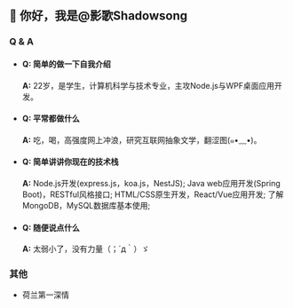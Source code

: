 ## 👋 你好，我是@影歌Shadowsong

### Q & A
- #### Q: 简单的做一下自我介绍
  **A:** 22岁，是学生，计算机科学与技术专业，主攻Node.js与WPF桌面应用开发。

- #### Q: 平常都做什么
  **A:** 吃，喝，高强度网上冲浪，研究互联网抽象文学，翻涩图(๑•﹏•)。

- #### Q: 简单讲讲你现在的技术栈
  **A:** Node.js开发(express.js，koa.js，NestJS); Java web应用开发(Spring Boot)，RESTful风格接口; HTML/CSS原生开发，React/Vue应用开发; 了解MongoDB，MySQL数据库基本使用;

- #### Q: 随便说点什么
  **A:** 太弱小了，没有力量（；´д｀）ゞ  

### 其他

 - 荷兰第一深情
